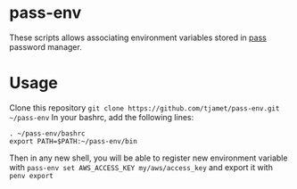 # pass-env
These scripts allows associating environment variables stored in
[pass](https://www.passwordstore.org/) password manager.

# Usage

Clone this repository `git clone https://github.com/tjamet/pass-env.git ~/pass-env`
In your bashrc, add the following lines:
```
. ~/pass-env/bashrc
export PATH=$PATH:~/pass-env/bin
```

Then in any new shell, you will be able to register new environment variable with `pass-env set AWS_ACCESS_KEY my/aws/access_key`
and export it with `penv export`


